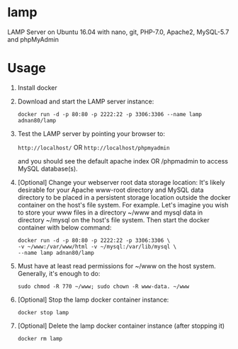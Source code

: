 # lamp
LAMP Server on Ubuntu 16.04 with nano, git, PHP-7.0, Apache2, MySQL-5.7 and phpMyAdmin

# Usage

1. Install docker

2. Download and start the LAMP server instance:
   
      `docker run -d -p 80:80 -p 2222:22 -p 3306:3306 --name lamp adnan80/lamp`

3. Test the LAMP server by pointing your browser to:

      `http://localhost/` OR `http://localhost/phpmyadmin`

   and you should see the default apache index OR /phpmadmin to access MySQL database(s).

4. [Optional] Change your webserver root data storage location:
It's likely desirable for your Apache www-root directory and MySQL data directory to be placed in a persistent storage location outside the docker container on the host's file system. For example. Let's imagine you wish to store your www files in a directory ~/www and mysql data in directory ~/mysql on the host's file system. Then start the docker container with below command:

      ```
      docker run -d -p 80:80 -p 2222:22 -p 3306:3306 \
      -v ~/www:/var/www/html -v ~/mysql:/var/lib/mysql \
      --name lamp adnan80/lamp
      ```

5. Must have at least read permissions for ~/www on the host system. Generally, it's enough to do:

      `sudo chmod -R 770 ~/www; sudo chown -R www-data. ~/www`

6. [Optional] Stop the lamp docker container instance:

      `docker stop lamp`

7. [Optional] Delete the lamp docker container instance (after stopping it)

      `docker rm lamp`
